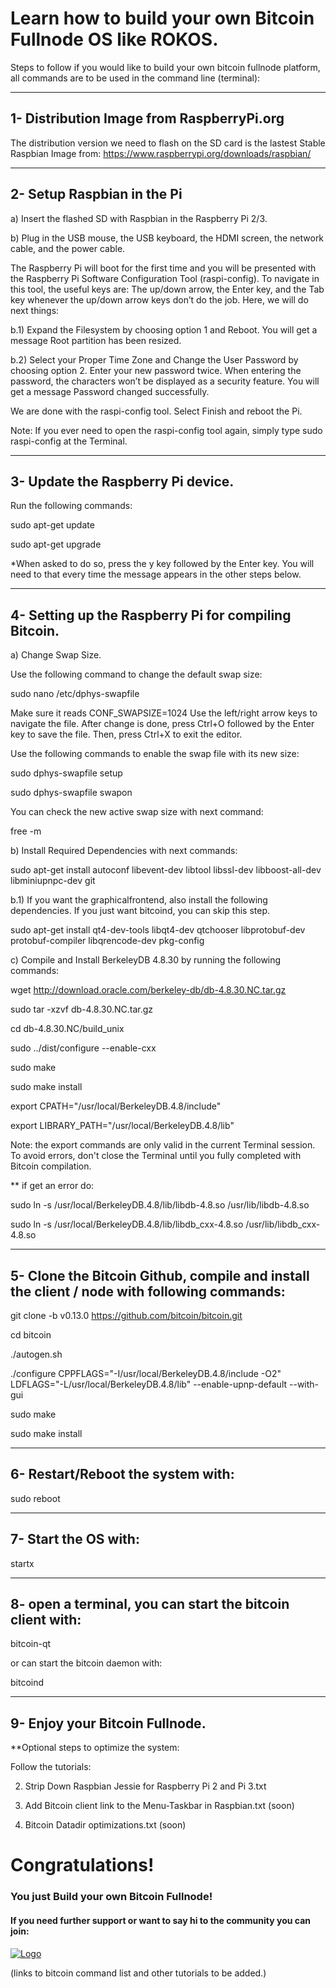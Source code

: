 # Learn how to build your own Bitcoin Fullnode OS like ROKOS.

Steps to follow if you would like to build your own bitcoin fullnode platform, all commands are to be used in the command line (terminal):

**************

## 1- Distribution Image from RaspberryPi.org

The distribution version we need to flash on the SD card 
is the lastest Stable Raspbian Image from: 
https://www.raspberrypi.org/downloads/raspbian/

**************

## 2- Setup Raspbian in the Pi

a) Insert the flashed SD with Raspbian in the Raspberry Pi 2/3.

b) Plug in the USB mouse, the USB keyboard, the HDMI screen, the network cable, and the power cable.

The Raspberry Pi will boot for the first time and you will be presented with the Raspberry Pi Software Configuration Tool (raspi-config). 
To navigate in this tool, the useful keys are:
The up/down arrow, the Enter key, and the Tab key whenever the up/down arrow keys don’t do the job. 
Here, we will do next things:

b.1) Expand the Filesystem by choosing option 1 and Reboot.
You will get a message Root partition has been resized.

b.2) Select your Proper Time Zone and Change the User Password by choosing option 2. 
Enter your new password twice. 
When entering the password, the characters won’t be displayed as a security feature. 
You will get a message Password changed successfully.

We are done with the raspi-config tool. Select Finish and reboot the Pi.

Note: If you ever need to open the raspi-config tool again, simply type sudo raspi-config at the Terminal.

**************

## 3- Update the Raspberry Pi device.

Run the following commands:

sudo apt-get update

sudo apt-get upgrade

*When asked to do so, press the y key followed by the Enter key. 
You will need to that every time the message appears in the other steps below.

**************

## 4- Setting up the Raspberry Pi for compiling Bitcoin.

a) Change Swap Size.

Use the following command to change the default swap size:

sudo nano /etc/dphys-swapfile

Make sure it reads CONF_SWAPSIZE=1024
Use the left/right arrow keys to navigate the file.
After change is done, press Ctrl+O followed by the Enter key to save the file.
Then, press Ctrl+X to exit the editor.

Use the following commands to enable the swap file with its new size:

sudo dphys-swapfile setup

sudo dphys-swapfile swapon

You can check the new active swap size with next command:  

free -m

b) Install Required Dependencies with next commands:

sudo apt-get install autoconf libevent-dev libtool libssl-dev libboost-all-dev libminiupnpc-dev git

b.1) If you want the graphicalfrontend, also install the following dependencies. 
If you just want bitcoind, you can skip this step.

sudo apt-get install qt4-dev-tools libqt4-dev qtchooser libprotobuf-dev protobuf-compiler libqrencode-dev pkg-config

c) Compile and Install BerkeleyDB 4.8.30 by running the following commands:

wget http://download.oracle.com/berkeley-db/db-4.8.30.NC.tar.gz

sudo tar -xzvf db-4.8.30.NC.tar.gz

cd db-4.8.30.NC/build_unix

sudo ../dist/configure --enable-cxx

sudo make

sudo make install

export CPATH="/usr/local/BerkeleyDB.4.8/include"

export LIBRARY_PATH="/usr/local/BerkeleyDB.4.8/lib"

Note: the export commands are only valid in the current Terminal session. 
To avoid errors, don't close the Terminal until you fully completed with Bitcoin compilation.

** if get an error do:

sudo ln -s /usr/local/BerkeleyDB.4.8/lib/libdb-4.8.so /usr/lib/libdb-4.8.so

sudo ln -s /usr/local/BerkeleyDB.4.8/lib/libdb_cxx-4.8.so /usr/lib/libdb_cxx-4.8.so

**************

## 5- Clone the Bitcoin Github, compile and install the client / node with following commands:

git clone -b v0.13.0 https://github.com/bitcoin/bitcoin.git

cd bitcoin

./autogen.sh

./configure CPPFLAGS="-I/usr/local/BerkeleyDB.4.8/include -O2" LDFLAGS="-L/usr/local/BerkeleyDB.4.8/lib" --enable-upnp-default --with-gui

sudo make

sudo make install

**************

## 6- Restart/Reboot the system with:

sudo reboot

**************

## 7- Start the OS with:

startx

**************

## 8- open a terminal, you can start the bitcoin client with:

bitcoin-qt

or can start the bitcoin daemon with:

bitcoind

**************

## 9- Enjoy your Bitcoin Fullnode. 

**Optional steps to optimize the system:

Follow the tutorials:

2. Strip Down Raspbian Jessie for Raspberry Pi 2 and Pi 3.txt

3. Add Bitcoin client link to the Menu-Taskbar in Raspbian.txt (soon)

4. Bitcoin Datadir optimizations.txt (soon)

# Congratulations!
### You just Build your own Bitcoin Fullnode!

#### If you need further support or want to say hi to the community you can join:

<a href="https://discord.io/bitcoin">
    <img alt="Logo" src="https://discordapp.com/api/guilds/213747404745211904/widget.png?style=banner2">
  </a>

(links to bitcoin command list and other tutorials to be added.)

